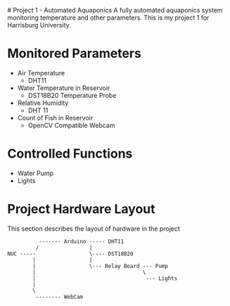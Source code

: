\# Project 1 - Automated Aquaponics
A fully automated aquaponics system monitoring temperature and other
parameters. This is my project 1 for Harrisburg University.

# Monitored Parameters
* Air Temperature
    * DHT11
* Water Temperature in Reservoir
    * DST18B20 Temperature Probe
* Relative Humidity
    * DHT 11
* Count of Fish in Reservoir
    * OpenCV Compatible Webcam

# Controlled Functions
* Water Pump
* Lights

# Project Hardware Layout
This section describes the layout of hardware in the project

              ------- Arduino ----- DHT11
             /                |
    NUC -----                 \---- DST18B20
            |                 |
            |                 \--- Relay Board --- Pump
            |                                  \
            |                                   --- Lights
            |
            \
             -------- WebCam          
 


